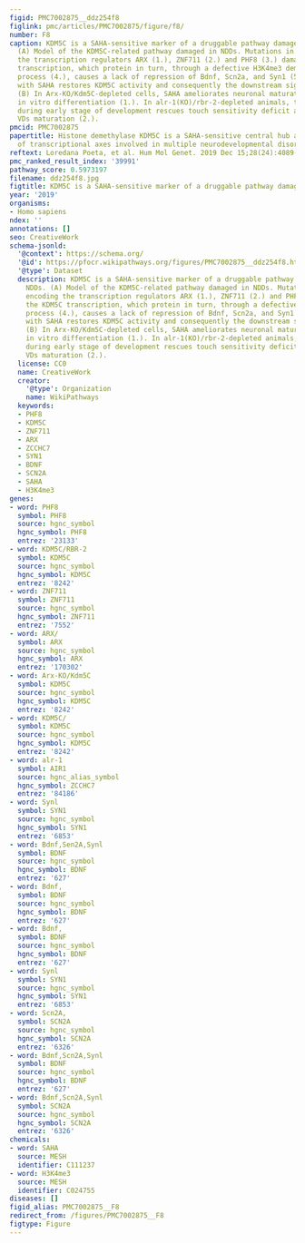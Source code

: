 ```yaml
---
figid: PMC7002875__ddz254f8
figlink: pmc/articles/PMC7002875/figure/f8/
number: F8
caption: KDM5C is a SAHA-sensitive marker of a druggable pathway damaged in NDDs.
  (A) Model of the KDM5C-related pathway damaged in NDDs. Mutations in genes encoding
  the transcription regulators ARX (1.), ZNF711 (2.) and PHF8 (3.) damage the KDM5C
  transcription, which protein in turn, through a defective H3K4me3 demethylation
  process (4.), causes a lack of repression of Bdnf, Scn2a, and Syn1 (5.). Treatment
  with SAHA restores KDM5C activity and consequently the downstream signalling (6.).
  (B) In Arx-KO/Kdm5C-depleted cells, SAHA ameliorates neuronal maturation during
  in vitro differentiation (1.). In alr-1(KO)/rbr-2-depleted animals, the SAHA exposure
  during early stage of development rescues touch sensitivity deficit and ameliorates
  VDs maturation (2.).
pmcid: PMC7002875
papertitle: Histone demethylase KDM5C is a SAHA-sensitive central hub at the crossroads
  of transcriptional axes involved in multiple neurodevelopmental disorders.
reftext: Loredana Poeta, et al. Hum Mol Genet. 2019 Dec 15;28(24):4089-4102.
pmc_ranked_result_index: '39991'
pathway_score: 0.5973197
filename: ddz254f8.jpg
figtitle: KDM5C is a SAHA-sensitive marker of a druggable pathway damaged in NDDs
year: '2019'
organisms:
- Homo sapiens
ndex: ''
annotations: []
seo: CreativeWork
schema-jsonld:
  '@context': https://schema.org/
  '@id': https://pfocr.wikipathways.org/figures/PMC7002875__ddz254f8.html
  '@type': Dataset
  description: KDM5C is a SAHA-sensitive marker of a druggable pathway damaged in
    NDDs. (A) Model of the KDM5C-related pathway damaged in NDDs. Mutations in genes
    encoding the transcription regulators ARX (1.), ZNF711 (2.) and PHF8 (3.) damage
    the KDM5C transcription, which protein in turn, through a defective H3K4me3 demethylation
    process (4.), causes a lack of repression of Bdnf, Scn2a, and Syn1 (5.). Treatment
    with SAHA restores KDM5C activity and consequently the downstream signalling (6.).
    (B) In Arx-KO/Kdm5C-depleted cells, SAHA ameliorates neuronal maturation during
    in vitro differentiation (1.). In alr-1(KO)/rbr-2-depleted animals, the SAHA exposure
    during early stage of development rescues touch sensitivity deficit and ameliorates
    VDs maturation (2.).
  license: CC0
  name: CreativeWork
  creator:
    '@type': Organization
    name: WikiPathways
  keywords:
  - PHF8
  - KDM5C
  - ZNF711
  - ARX
  - ZCCHC7
  - SYN1
  - BDNF
  - SCN2A
  - SAHA
  - H3K4me3
genes:
- word: PHF8
  symbol: PHF8
  source: hgnc_symbol
  hgnc_symbol: PHF8
  entrez: '23133'
- word: KDM5C/RBR-2
  symbol: KDM5C
  source: hgnc_symbol
  hgnc_symbol: KDM5C
  entrez: '8242'
- word: ZNF711
  symbol: ZNF711
  source: hgnc_symbol
  hgnc_symbol: ZNF711
  entrez: '7552'
- word: ARX/
  symbol: ARX
  source: hgnc_symbol
  hgnc_symbol: ARX
  entrez: '170302'
- word: Arx-KO/Kdm5C
  symbol: KDM5C
  source: hgnc_symbol
  hgnc_symbol: KDM5C
  entrez: '8242'
- word: KDM5C/
  symbol: KDM5C
  source: hgnc_symbol
  hgnc_symbol: KDM5C
  entrez: '8242'
- word: alr-1
  symbol: AIR1
  source: hgnc_alias_symbol
  hgnc_symbol: ZCCHC7
  entrez: '84186'
- word: Synl
  symbol: SYN1
  source: hgnc_symbol
  hgnc_symbol: SYN1
  entrez: '6853'
- word: Bdnf,Sen2A,Synl
  symbol: BDNF
  source: hgnc_symbol
  hgnc_symbol: BDNF
  entrez: '627'
- word: Bdnf,
  symbol: BDNF
  source: hgnc_symbol
  hgnc_symbol: BDNF
  entrez: '627'
- word: Bdnf,
  symbol: BDNF
  source: hgnc_symbol
  hgnc_symbol: BDNF
  entrez: '627'
- word: Synl
  symbol: SYN1
  source: hgnc_symbol
  hgnc_symbol: SYN1
  entrez: '6853'
- word: Scn2A,
  symbol: SCN2A
  source: hgnc_symbol
  hgnc_symbol: SCN2A
  entrez: '6326'
- word: Bdnf,Scn2A,Synl
  symbol: BDNF
  source: hgnc_symbol
  hgnc_symbol: BDNF
  entrez: '627'
- word: Bdnf,Scn2A,Synl
  symbol: SCN2A
  source: hgnc_symbol
  hgnc_symbol: SCN2A
  entrez: '6326'
chemicals:
- word: SAHA
  source: MESH
  identifier: C111237
- word: H3K4me3
  source: MESH
  identifier: C024755
diseases: []
figid_alias: PMC7002875__F8
redirect_from: /figures/PMC7002875__F8
figtype: Figure
---
```

